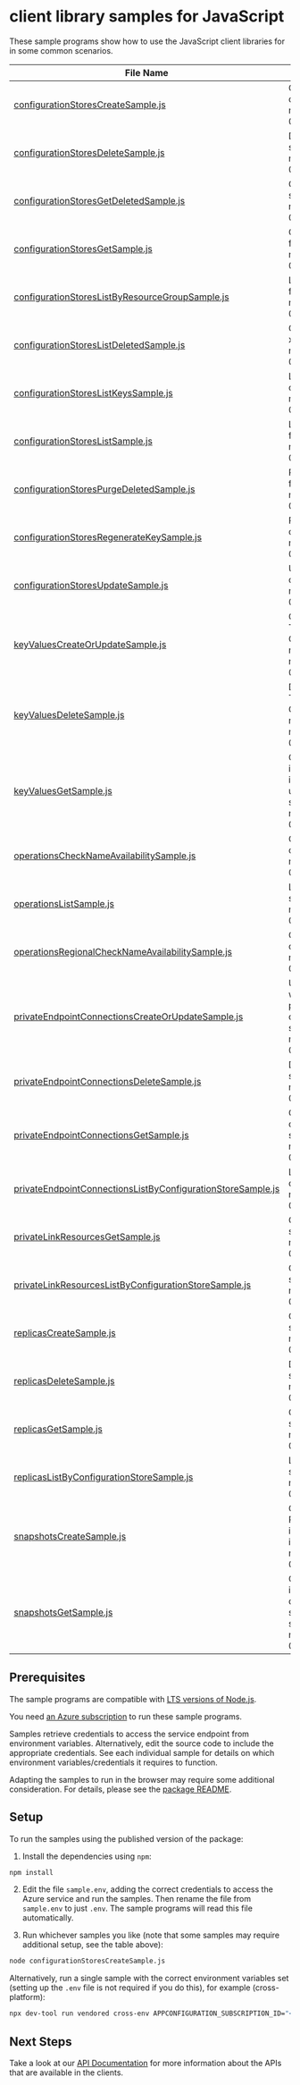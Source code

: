 # client library samples for JavaScript

These sample programs show how to use the JavaScript client libraries for in some common scenarios.

| **File Name**                                                                                                           | **Description**                                                                                                                                                                                                                                                                                                                                                                                                                                  |
| ----------------------------------------------------------------------------------------------------------------------- | ------------------------------------------------------------------------------------------------------------------------------------------------------------------------------------------------------------------------------------------------------------------------------------------------------------------------------------------------------------------------------------------------------------------------------------------------ |
| [configurationStoresCreateSample.js][configurationstorescreatesample]                                                   | Creates a configuration store with the specified parameters. x-ms-original-file: specification/appconfiguration/resource-manager/Microsoft.AppConfiguration/stable/2024-06-01/examples/ConfigurationStoresCreate.json                                                                                                                                                                                                                            |
| [configurationStoresDeleteSample.js][configurationstoresdeletesample]                                                   | Deletes a configuration store. x-ms-original-file: specification/appconfiguration/resource-manager/Microsoft.AppConfiguration/stable/2024-06-01/examples/ConfigurationStoresDelete.json                                                                                                                                                                                                                                                          |
| [configurationStoresGetDeletedSample.js][configurationstoresgetdeletedsample]                                           | Gets a deleted Azure app configuration store. x-ms-original-file: specification/appconfiguration/resource-manager/Microsoft.AppConfiguration/stable/2024-06-01/examples/DeletedConfigurationStoresGet.json                                                                                                                                                                                                                                       |
| [configurationStoresGetSample.js][configurationstoresgetsample]                                                         | Gets the properties of the specified configuration store. x-ms-original-file: specification/appconfiguration/resource-manager/Microsoft.AppConfiguration/stable/2024-06-01/examples/ConfigurationStoresGet.json                                                                                                                                                                                                                                  |
| [configurationStoresListByResourceGroupSample.js][configurationstoreslistbyresourcegroupsample]                         | Lists the configuration stores for a given resource group. x-ms-original-file: specification/appconfiguration/resource-manager/Microsoft.AppConfiguration/stable/2024-06-01/examples/ConfigurationStoresListByResourceGroup.json                                                                                                                                                                                                                 |
| [configurationStoresListDeletedSample.js][configurationstoreslistdeletedsample]                                         | Gets information about the deleted configuration stores in a subscription. x-ms-original-file: specification/appconfiguration/resource-manager/Microsoft.AppConfiguration/stable/2024-06-01/examples/DeletedConfigurationStoresList.json                                                                                                                                                                                                         |
| [configurationStoresListKeysSample.js][configurationstoreslistkeyssample]                                               | Lists the access key for the specified configuration store. x-ms-original-file: specification/appconfiguration/resource-manager/Microsoft.AppConfiguration/stable/2024-06-01/examples/ConfigurationStoresListKeys.json                                                                                                                                                                                                                           |
| [configurationStoresListSample.js][configurationstoreslistsample]                                                       | Lists the configuration stores for a given subscription. x-ms-original-file: specification/appconfiguration/resource-manager/Microsoft.AppConfiguration/stable/2024-06-01/examples/ConfigurationStoresList.json                                                                                                                                                                                                                                  |
| [configurationStoresPurgeDeletedSample.js][configurationstorespurgedeletedsample]                                       | Permanently deletes the specified configuration store. x-ms-original-file: specification/appconfiguration/resource-manager/Microsoft.AppConfiguration/stable/2024-06-01/examples/DeletedConfigurationStoresPurge.json                                                                                                                                                                                                                            |
| [configurationStoresRegenerateKeySample.js][configurationstoresregeneratekeysample]                                     | Regenerates an access key for the specified configuration store. x-ms-original-file: specification/appconfiguration/resource-manager/Microsoft.AppConfiguration/stable/2024-06-01/examples/ConfigurationStoresRegenerateKey.json                                                                                                                                                                                                                 |
| [configurationStoresUpdateSample.js][configurationstoresupdatesample]                                                   | Updates a configuration store with the specified parameters. x-ms-original-file: specification/appconfiguration/resource-manager/Microsoft.AppConfiguration/stable/2024-06-01/examples/ConfigurationStoresUpdate.json                                                                                                                                                                                                                            |
| [keyValuesCreateOrUpdateSample.js][keyvaluescreateorupdatesample]                                                       | Creates a key-value. NOTE: This operation is intended for use in ARM Template deployments. For all other scenarios involving App Configuration key-values the data plane API should be used instead. x-ms-original-file: specification/appconfiguration/resource-manager/Microsoft.AppConfiguration/stable/2024-06-01/examples/ConfigurationStoresCreateKeyValue.json                                                                            |
| [keyValuesDeleteSample.js][keyvaluesdeletesample]                                                                       | Deletes a key-value. NOTE: This operation is intended for use in ARM Template deployments. For all other scenarios involving App Configuration key-values the data plane API should be used instead. x-ms-original-file: specification/appconfiguration/resource-manager/Microsoft.AppConfiguration/stable/2024-06-01/examples/ConfigurationStoresDeleteKeyValue.json                                                                            |
| [keyValuesGetSample.js][keyvaluesgetsample]                                                                             | Gets the properties of the specified key-value. NOTE: This operation is intended for use in ARM Template deployments. For all other scenarios involving App Configuration key-values the data plane API should be used instead. x-ms-original-file: specification/appconfiguration/resource-manager/Microsoft.AppConfiguration/stable/2024-06-01/examples/ConfigurationStoresGetKeyValue.json                                                    |
| [operationsCheckNameAvailabilitySample.js][operationschecknameavailabilitysample]                                       | Checks whether the configuration store name is available for use. x-ms-original-file: specification/appconfiguration/resource-manager/Microsoft.AppConfiguration/stable/2024-06-01/examples/CheckNameAvailable.json                                                                                                                                                                                                                              |
| [operationsListSample.js][operationslistsample]                                                                         | Lists the operations available from this provider. x-ms-original-file: specification/appconfiguration/resource-manager/Microsoft.AppConfiguration/stable/2024-06-01/examples/OperationsList.json                                                                                                                                                                                                                                                 |
| [operationsRegionalCheckNameAvailabilitySample.js][operationsregionalchecknameavailabilitysample]                       | Checks whether the configuration store name is available for use. x-ms-original-file: specification/appconfiguration/resource-manager/Microsoft.AppConfiguration/stable/2024-06-01/examples/RegionalCheckNameAvailable.json                                                                                                                                                                                                                      |
| [privateEndpointConnectionsCreateOrUpdateSample.js][privateendpointconnectionscreateorupdatesample]                     | Update the state of the specified private endpoint connection associated with the configuration store. This operation cannot be used to create a private endpoint connection. Private endpoint connections must be created with the Network resource provider. x-ms-original-file: specification/appconfiguration/resource-manager/Microsoft.AppConfiguration/stable/2024-06-01/examples/ConfigurationStoresUpdatePrivateEndpointConnection.json |
| [privateEndpointConnectionsDeleteSample.js][privateendpointconnectionsdeletesample]                                     | Deletes a private endpoint connection. x-ms-original-file: specification/appconfiguration/resource-manager/Microsoft.AppConfiguration/stable/2024-06-01/examples/ConfigurationStoresDeletePrivateEndpointConnection.json                                                                                                                                                                                                                         |
| [privateEndpointConnectionsGetSample.js][privateendpointconnectionsgetsample]                                           | Gets the specified private endpoint connection associated with the configuration store. x-ms-original-file: specification/appconfiguration/resource-manager/Microsoft.AppConfiguration/stable/2024-06-01/examples/ConfigurationStoresGetPrivateEndpointConnection.json                                                                                                                                                                           |
| [privateEndpointConnectionsListByConfigurationStoreSample.js][privateendpointconnectionslistbyconfigurationstoresample] | Lists all private endpoint connections for a configuration store. x-ms-original-file: specification/appconfiguration/resource-manager/Microsoft.AppConfiguration/stable/2024-06-01/examples/ConfigurationStoresListPrivateEndpointConnections.json                                                                                                                                                                                               |
| [privateLinkResourcesGetSample.js][privatelinkresourcesgetsample]                                                       | Gets a private link resource that need to be created for a configuration store. x-ms-original-file: specification/appconfiguration/resource-manager/Microsoft.AppConfiguration/stable/2024-06-01/examples/PrivateLinkResourceGet.json                                                                                                                                                                                                            |
| [privateLinkResourcesListByConfigurationStoreSample.js][privatelinkresourceslistbyconfigurationstoresample]             | Gets the private link resources that need to be created for a configuration store. x-ms-original-file: specification/appconfiguration/resource-manager/Microsoft.AppConfiguration/stable/2024-06-01/examples/PrivateLinkResourcesListByConfigurationStore.json                                                                                                                                                                                   |
| [replicasCreateSample.js][replicascreatesample]                                                                         | Creates a replica with the specified parameters. x-ms-original-file: specification/appconfiguration/resource-manager/Microsoft.AppConfiguration/stable/2024-06-01/examples/ConfigurationStoresCreateReplica.json                                                                                                                                                                                                                                 |
| [replicasDeleteSample.js][replicasdeletesample]                                                                         | Deletes a replica. x-ms-original-file: specification/appconfiguration/resource-manager/Microsoft.AppConfiguration/stable/2024-06-01/examples/ConfigurationStoresDeleteReplica.json                                                                                                                                                                                                                                                               |
| [replicasGetSample.js][replicasgetsample]                                                                               | Gets the properties of the specified replica. x-ms-original-file: specification/appconfiguration/resource-manager/Microsoft.AppConfiguration/stable/2024-06-01/examples/ConfigurationStoresGetReplica.json                                                                                                                                                                                                                                       |
| [replicasListByConfigurationStoreSample.js][replicaslistbyconfigurationstoresample]                                     | Lists the replicas for a given configuration store. x-ms-original-file: specification/appconfiguration/resource-manager/Microsoft.AppConfiguration/stable/2024-06-01/examples/ConfigurationStoresListReplicas.json                                                                                                                                                                                                                               |
| [snapshotsCreateSample.js][snapshotscreatesample]                                                                       | Creates a snapshot. NOTE: This operation is intended for use in Azure Resource Manager (ARM) Template deployments. For all other scenarios involving App Configuration snapshots the data plane API should be used instead. x-ms-original-file: specification/appconfiguration/resource-manager/Microsoft.AppConfiguration/stable/2024-06-01/examples/ConfigurationStoresCreateSnapshot.json                                                     |
| [snapshotsGetSample.js][snapshotsgetsample]                                                                             | Gets the properties of the specified snapshot. NOTE: This operation is intended for use in Azure Resource Manager (ARM) Template deployments. For all other scenarios involving App Configuration snapshots the data plane API should be used instead. x-ms-original-file: specification/appconfiguration/resource-manager/Microsoft.AppConfiguration/stable/2024-06-01/examples/ConfigurationStoresGetSnapshot.json                             |

## Prerequisites

The sample programs are compatible with [LTS versions of Node.js](https://github.com/nodejs/release#release-schedule).

You need [an Azure subscription][freesub] to run these sample programs.

Samples retrieve credentials to access the service endpoint from environment variables. Alternatively, edit the source code to include the appropriate credentials. See each individual sample for details on which environment variables/credentials it requires to function.

Adapting the samples to run in the browser may require some additional consideration. For details, please see the [package README][package].

## Setup

To run the samples using the published version of the package:

1. Install the dependencies using `npm`:

```bash
npm install
```

2. Edit the file `sample.env`, adding the correct credentials to access the Azure service and run the samples. Then rename the file from `sample.env` to just `.env`. The sample programs will read this file automatically.

3. Run whichever samples you like (note that some samples may require additional setup, see the table above):

```bash
node configurationStoresCreateSample.js
```

Alternatively, run a single sample with the correct environment variables set (setting up the `.env` file is not required if you do this), for example (cross-platform):

```bash
npx dev-tool run vendored cross-env APPCONFIGURATION_SUBSCRIPTION_ID="<appconfiguration subscription id>" APPCONFIGURATION_RESOURCE_GROUP="<appconfiguration resource group>" node configurationStoresCreateSample.js
```

## Next Steps

Take a look at our [API Documentation][apiref] for more information about the APIs that are available in the clients.

[configurationstorescreatesample]: https://github.com/Azure/azure-sdk-for-js/blob/main/sdk/appconfiguration/arm-appconfiguration/samples/v5/javascript/configurationStoresCreateSample.js
[configurationstoresdeletesample]: https://github.com/Azure/azure-sdk-for-js/blob/main/sdk/appconfiguration/arm-appconfiguration/samples/v5/javascript/configurationStoresDeleteSample.js
[configurationstoresgetdeletedsample]: https://github.com/Azure/azure-sdk-for-js/blob/main/sdk/appconfiguration/arm-appconfiguration/samples/v5/javascript/configurationStoresGetDeletedSample.js
[configurationstoresgetsample]: https://github.com/Azure/azure-sdk-for-js/blob/main/sdk/appconfiguration/arm-appconfiguration/samples/v5/javascript/configurationStoresGetSample.js
[configurationstoreslistbyresourcegroupsample]: https://github.com/Azure/azure-sdk-for-js/blob/main/sdk/appconfiguration/arm-appconfiguration/samples/v5/javascript/configurationStoresListByResourceGroupSample.js
[configurationstoreslistdeletedsample]: https://github.com/Azure/azure-sdk-for-js/blob/main/sdk/appconfiguration/arm-appconfiguration/samples/v5/javascript/configurationStoresListDeletedSample.js
[configurationstoreslistkeyssample]: https://github.com/Azure/azure-sdk-for-js/blob/main/sdk/appconfiguration/arm-appconfiguration/samples/v5/javascript/configurationStoresListKeysSample.js
[configurationstoreslistsample]: https://github.com/Azure/azure-sdk-for-js/blob/main/sdk/appconfiguration/arm-appconfiguration/samples/v5/javascript/configurationStoresListSample.js
[configurationstorespurgedeletedsample]: https://github.com/Azure/azure-sdk-for-js/blob/main/sdk/appconfiguration/arm-appconfiguration/samples/v5/javascript/configurationStoresPurgeDeletedSample.js
[configurationstoresregeneratekeysample]: https://github.com/Azure/azure-sdk-for-js/blob/main/sdk/appconfiguration/arm-appconfiguration/samples/v5/javascript/configurationStoresRegenerateKeySample.js
[configurationstoresupdatesample]: https://github.com/Azure/azure-sdk-for-js/blob/main/sdk/appconfiguration/arm-appconfiguration/samples/v5/javascript/configurationStoresUpdateSample.js
[keyvaluescreateorupdatesample]: https://github.com/Azure/azure-sdk-for-js/blob/main/sdk/appconfiguration/arm-appconfiguration/samples/v5/javascript/keyValuesCreateOrUpdateSample.js
[keyvaluesdeletesample]: https://github.com/Azure/azure-sdk-for-js/blob/main/sdk/appconfiguration/arm-appconfiguration/samples/v5/javascript/keyValuesDeleteSample.js
[keyvaluesgetsample]: https://github.com/Azure/azure-sdk-for-js/blob/main/sdk/appconfiguration/arm-appconfiguration/samples/v5/javascript/keyValuesGetSample.js
[operationschecknameavailabilitysample]: https://github.com/Azure/azure-sdk-for-js/blob/main/sdk/appconfiguration/arm-appconfiguration/samples/v5/javascript/operationsCheckNameAvailabilitySample.js
[operationslistsample]: https://github.com/Azure/azure-sdk-for-js/blob/main/sdk/appconfiguration/arm-appconfiguration/samples/v5/javascript/operationsListSample.js
[operationsregionalchecknameavailabilitysample]: https://github.com/Azure/azure-sdk-for-js/blob/main/sdk/appconfiguration/arm-appconfiguration/samples/v5/javascript/operationsRegionalCheckNameAvailabilitySample.js
[privateendpointconnectionscreateorupdatesample]: https://github.com/Azure/azure-sdk-for-js/blob/main/sdk/appconfiguration/arm-appconfiguration/samples/v5/javascript/privateEndpointConnectionsCreateOrUpdateSample.js
[privateendpointconnectionsdeletesample]: https://github.com/Azure/azure-sdk-for-js/blob/main/sdk/appconfiguration/arm-appconfiguration/samples/v5/javascript/privateEndpointConnectionsDeleteSample.js
[privateendpointconnectionsgetsample]: https://github.com/Azure/azure-sdk-for-js/blob/main/sdk/appconfiguration/arm-appconfiguration/samples/v5/javascript/privateEndpointConnectionsGetSample.js
[privateendpointconnectionslistbyconfigurationstoresample]: https://github.com/Azure/azure-sdk-for-js/blob/main/sdk/appconfiguration/arm-appconfiguration/samples/v5/javascript/privateEndpointConnectionsListByConfigurationStoreSample.js
[privatelinkresourcesgetsample]: https://github.com/Azure/azure-sdk-for-js/blob/main/sdk/appconfiguration/arm-appconfiguration/samples/v5/javascript/privateLinkResourcesGetSample.js
[privatelinkresourceslistbyconfigurationstoresample]: https://github.com/Azure/azure-sdk-for-js/blob/main/sdk/appconfiguration/arm-appconfiguration/samples/v5/javascript/privateLinkResourcesListByConfigurationStoreSample.js
[replicascreatesample]: https://github.com/Azure/azure-sdk-for-js/blob/main/sdk/appconfiguration/arm-appconfiguration/samples/v5/javascript/replicasCreateSample.js
[replicasdeletesample]: https://github.com/Azure/azure-sdk-for-js/blob/main/sdk/appconfiguration/arm-appconfiguration/samples/v5/javascript/replicasDeleteSample.js
[replicasgetsample]: https://github.com/Azure/azure-sdk-for-js/blob/main/sdk/appconfiguration/arm-appconfiguration/samples/v5/javascript/replicasGetSample.js
[replicaslistbyconfigurationstoresample]: https://github.com/Azure/azure-sdk-for-js/blob/main/sdk/appconfiguration/arm-appconfiguration/samples/v5/javascript/replicasListByConfigurationStoreSample.js
[snapshotscreatesample]: https://github.com/Azure/azure-sdk-for-js/blob/main/sdk/appconfiguration/arm-appconfiguration/samples/v5/javascript/snapshotsCreateSample.js
[snapshotsgetsample]: https://github.com/Azure/azure-sdk-for-js/blob/main/sdk/appconfiguration/arm-appconfiguration/samples/v5/javascript/snapshotsGetSample.js
[apiref]: https://learn.microsoft.com/javascript/api/@azure/arm-appconfiguration?view=azure-node-preview
[freesub]: https://azure.microsoft.com/free/
[package]: https://github.com/Azure/azure-sdk-for-js/tree/main/sdk/appconfiguration/arm-appconfiguration/README.md
